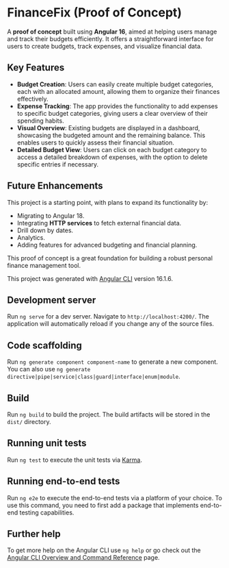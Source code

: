 # FinanceFix (Proof of Concept)

A **proof of concept** built using **Angular 16**, aimed at helping users manage and track their budgets efficiently. It offers a straightforward interface for users to create budgets, track expenses, and visualize financial data.

## Key Features

- **Budget Creation**: Users can easily create multiple budget categories, each with an allocated amount, allowing them to organize their finances effectively.
- **Expense Tracking**: The app provides the functionality to add expenses to specific budget categories, giving users a clear overview of their spending habits.
- **Visual Overview**: Existing budgets are displayed in a dashboard, showcasing the budgeted amount and the remaining balance. This enables users to quickly assess their financial situation.
- **Detailed Budget View**: Users can click on each budget category to access a detailed breakdown of expenses, with the option to delete specific entries if necessary.

## Future Enhancements

This project is a starting point, with plans to expand its functionality by:
- Migrating to Angular 18.
- Integrating **HTTP services** to fetch external financial data.
- Drill down by dates.
- Analytics.
- Adding features for advanced budgeting and financial planning.

This proof of concept is a great foundation for building a robust personal finance management tool.

This project was generated with [Angular CLI](https://github.com/angular/angular-cli) version 16.1.6.

## Development server

Run `ng serve` for a dev server. Navigate to `http://localhost:4200/`. The application will automatically reload if you change any of the source files.

## Code scaffolding

Run `ng generate component component-name` to generate a new component. You can also use `ng generate directive|pipe|service|class|guard|interface|enum|module`.

## Build

Run `ng build` to build the project. The build artifacts will be stored in the `dist/` directory.

## Running unit tests

Run `ng test` to execute the unit tests via [Karma](https://karma-runner.github.io).

## Running end-to-end tests

Run `ng e2e` to execute the end-to-end tests via a platform of your choice. To use this command, you need to first add a package that implements end-to-end testing capabilities.

## Further help

To get more help on the Angular CLI use `ng help` or go check out the [Angular CLI Overview and Command Reference](https://angular.io/cli) page.
